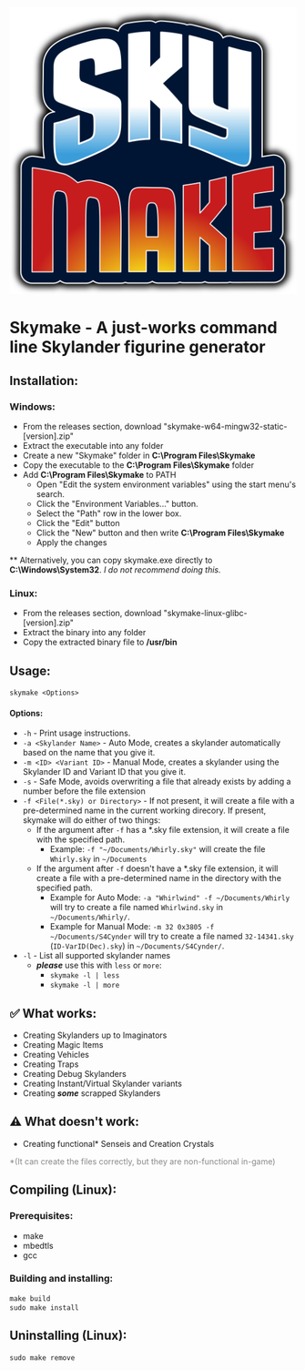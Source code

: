 ![Skymake Logo](Logo/logo2.svg)

# **Skymake - A just-works command line Skylander figurine generator**

## Installation:

### Windows:
- From the releases section, download "skymake-w64-mingw32-static-[version].zip"
- Extract the executable into any folder
- Create a new "Skymake" folder in **C:\Program Files\Skymake** 
- Copy the executable to the **C:\Program Files\Skymake** folder
- Add **C:\Program Files\Skymake** to PATH
	+ Open "Edit the system environment variables" using the start menu's search.
	+ Click the "Environment Variables..." button.
	+ Select the "Path" row in the lower box.
	+ Click the "Edit" button
	+ Click the "New" button and then write **C:\Program Files\Skymake** 
	+ Apply the changes

** Alternatively, you can copy skymake.exe directly to **C:\Windows\System32**. _I do not recommend doing this._

### Linux:
- From the releases section, download "skymake-linux-glibc-[version].zip"
- Extract the binary into any folder
- Copy the extracted binary file to **/usr/bin**

## Usage:
```
skymake <Options>
```
#### Options:
- `-h` - Print usage instructions.
- `-a <Skylander Name>` - Auto Mode, creates a skylander automatically based on the name that you give it.
- `-m <ID> <Variant ID>` - Manual Mode, creates a skylander using the Skylander ID and Variant ID that you give it.
- `-s` - Safe Mode, avoids overwriting a file that already exists by adding a number before the file extension
- `-f <File(*.sky) or Directory>` - If not present, it will create a file with a pre-determined name in the current working direcory. If present, skymake will do either of two things:
	+ If the argument after `-f` has a *.sky file extension, it will create a file with the specified path.
		+ Example: `-f "~/Documents/Whirly.sky"` will create the file `Whirly.sky` in `~/Documents`
	+ If the argument after `-f` doesn't have a *.sky file extension, it will create a file with a pre-determined name in the directory with the specified path.
		+ Example for Auto Mode: `-a "Whirlwind" -f ~/Documents/Whirly` will try to create a file named `Whirlwind.sky` in `~/Documents/Whirly/`.
		+ Example for Manual Mode: `-m 32 0x3805 -f ~/Documents/S4Cynder` will try to create a file named `32-14341.sky` (`ID-VarID(Dec).sky`) in `~/Documents/S4Cynder/`.
- `-l` - List all supported skylander names
    + ***please*** use this with `less` or `more`:
        + `skymake -l | less`
        + `skymake -l | more`

## ✅ What works:
- Creating Skylanders up to Imaginators
- Creating Magic Items
- Creating Vehicles
- Creating Traps
- Creating Debug Skylanders
- Creating Instant/Virtual Skylander variants
- Creating ***some*** scrapped Skylanders

## ⚠️ What doesn't work:
- Creating functional* Senseis and Creation Crystals

<span style="color:#888888;">*(It can create the files correctly, but they are non-functional in-game)</span>

## Compiling (Linux):

### Prerequisites:
- make
- mbedtls
- gcc

### Building and installing:
``` 
make build
sudo make install
```

## Uninstalling (Linux):
``` 
sudo make remove 
```
